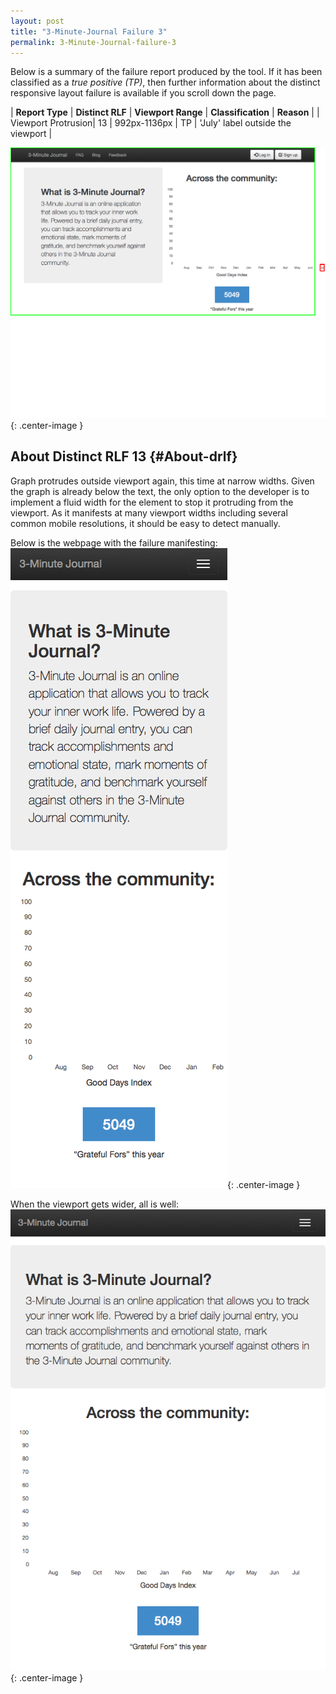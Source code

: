 ```yaml
---
layout: post
title: "3-Minute-Journal Failure 3"
permalink: 3-Minute-Journal-failure-3
---
```

Below is a summary of the failure report produced by the tool. If it has been classified as a *true positive (TP)*, then further information about the distinct responsive layout failure is available if you scroll down the page.

| **Report Type** | **Distinct RLF** | **Viewport Range** | **Classification** | **Reason** |
| Viewport Protrusion| 13 | 992px-1136px | TP | 'July' label outside the viewport | 

![Screenshot of the fault](assets/images/3-Minute-Journal/fault3/viewportOverflowWidth1064.png){: .center-image }

## About Distinct RLF 13 {#About-drlf}

Graph protrudes outside viewport again, this time at narrow widths. Given the graph is already below the text, the only option to the developer is to implement a fluid width for the element to stop it protruding from the viewport. As it manifests at many viewport widths including several common mobile resolutions, it should be easy to detect manually.

Below is the webpage with the failure manifesting:
![Bad](assets/good-bad/rlf13/bad.png){: .center-image }

When the viewport gets wider, all is well:
![OK](assets/good-bad/rlf13/ok.png){: .center-image }
